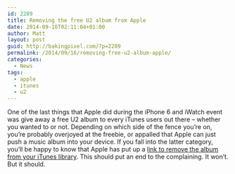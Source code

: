 ```yaml
---
id: 2289
title: Removing the free U2 album from Apple
date: 2014-09-16T02:11:04+01:00
author: Matt
layout: post
guid: http://bakingpixel.com/?p=2289
permalink: /2014/09/16/removing-free-u2-album-apple/
categories:
  - News
tags:
  - apple
  - itunes
  - u2
---
```

One of the last things that Apple did during the iPhone 6 and iWatch event was give away a free U2 album to every iTunes users out there &#8211; whether you wanted to or not. Depending on which side of the fence you&#8217;re on, you&#8217;re probably overjoyed at the freebie, or appalled that Apple can just push a music album into your device. If you fall into the latter category, you&#8217;ll be happy to know that Apple has put up a [link to remove the album from your iTunes library](https://buy.itunes.apple.com/WebObjects/MZFinance.woa/wa/offerOptOut). This should put an end to the complaining. It won&#8217;t. But it should.